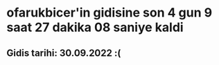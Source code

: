 # ofarukbicer'in gidisine son 4 gun 9 saat 27 dakika 08 saniye kaldi

## Gidis tarihi: 30.09.2022 :(